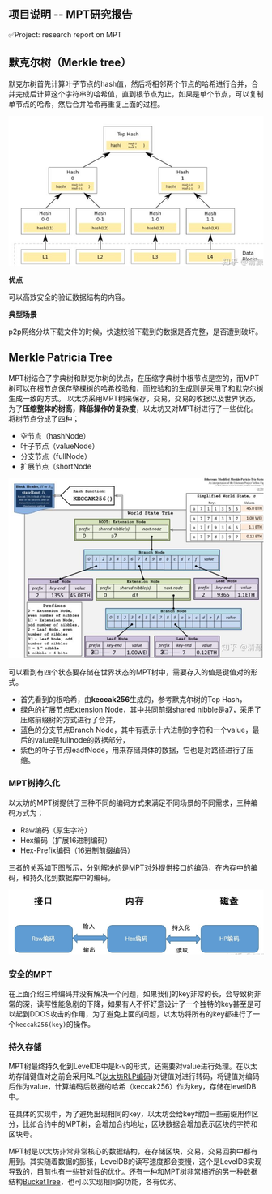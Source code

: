 ## 项目说明 -- MPT研究报告

✅Project: research  report on MPT



## 默克尔树（Merkle tree）

​		默克尔树首先计算叶子节点的hash值，然后将相邻两个节点的哈希进行合并，合并完成后计算这个字符串的哈希值，直到根节点为止，如果是单个节点，可以复制单节点的哈希，然后合并哈希再重复上面的过程。

![MKT](./picture/MKT.png)



**优点**

可以高效安全的验证数据结构的内容。

**典型场景**

p2p网络分块下载文件的时候，快速校验下载到的数据是否完整，是否遭到破坏。





## Merkle Patricia Tree

​		MPT树结合了字典树和默克尔树的优点，在压缩字典树中根节点是空的，而MPT树可以在根节点保存整棵树的哈希校验和，而校验和的生成则是采用了和默克尔树生成一致的方式。 以太坊采用MPT树来保存，交易，交易的收据以及世界状态，为了**压缩整体的树高，降低操作的复杂度**，以太坊又对MPT树进行了一些优化。将树节点分成了四种；

- 空节点（hashNode）
- 叶子节点（valueNode）
- 分支节点（fullNode）
- 扩展节点（shortNode



![MPT](./picture/MPT.png)



可以看到有四个状态要存储在世界状态的MPT树中，需要存入的值是键值对的形式。

- 首先看到的根哈希，由**keccak256**生成的，参考默克尔树的Top Hash，
- 绿色的扩展节点Extension Node，其中共同前缀shared nibble是a7，采用了压缩前缀树的方式进行了合并，
- 蓝色的分支节点Branch Node，其中有表示十六进制的字符和一个value，最后的value是fullnode的数据部分，
- 紫色的叶子节点leadfNode，用来存储具体的数据，它也是对路径进行了压缩。



### MPT树持久化

​		以太坊的MPT树提供了三种不同的编码方式来满足不同场景的不同需求，三种编码方式为；

- Raw编码（原生字符）
- Hex编码（扩展16进制编码）
- Hex-Prefix编码（16进制前缀编码）



​		三者的关系如下图所示，分别解决的是MPT对外提供接口的编码，在内存中的编码，和持久化到数据库中的编码。

![MPT编码](./picture/MPT编码.png)



### 安全的MPT

​		在上面介绍三种编码并没有解决一个问题，如果我们的key非常的长，会导致树非常的深，读写性能急剧的下降，如果有人不怀好意设计了一个独特的key甚至是可以起到DDOS攻击的作用，为了避免上面的问题，以太坊将所有的key都进行了一个`keccak256(key)`的操作。



### 持久存储

​		MPT树最终持久化到LevelDB中是k-v的形式，还需要对value进行处理。在以太坊存储键值对之前会采用RLP([以太坊RLP编码](https://link.zhihu.com/?target=http%3A//qyuan.top/2019/05/20/rlp/))对键值对进行转码，将键值对编码后作为value，计算编码后数据的哈希（keccak256）作为key，存储在levelDB中。

​		在具体的实现中，为了避免出现相同的key，以太坊会给key增加一些前缀用作区分，比如合约中的MPT树，会增加合约地址，区块数据会增加表示区块的字符和区块号。

​		MPT树是以太坊非常非常核心的数据结构，在存储区块，交易，交易回执中都有用到。其实随着数据的膨胀，LevelDB的读写速度都会变慢，这个是LevelDB实现导致的，目前也有一些针对性的优化。还有一种和MPT树非常相近的另一种数据结构[BucketTree](https://link.zhihu.com/?target=http%3A//qyuan.top/2019/04/18/BucketTree/)，也可以实现相同的功能，各有优劣。